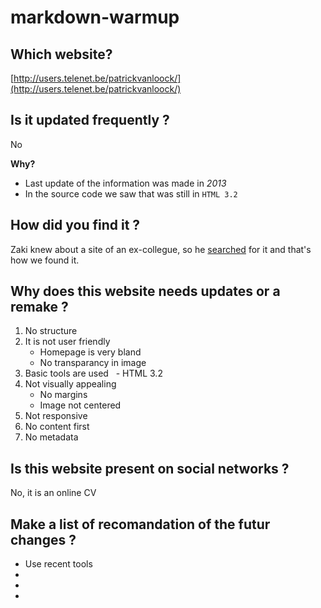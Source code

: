 # markdown-warmup

## Which website?
[http://users.telenet.be/patrickvanloock/](http://users.telenet.be/patrickvanloock/)

## Is it updated frequently ?

No

**Why?**
- Last update of the information was made in *2013*
- In the source code we saw that was still in ```HTML 3.2```

## How did you find it ?

Zaki knew about a site of an ex-collegue, so he [searched](https://www.google.com/search?q=charlene+van+Loock&source=lnms&tbm=isch&sa=X&ved=0ahUKEwi59MeBh7HXAhVYzmMKHQRvDesQ_AUICigB&biw=1536&bih=734#imgrc=GNT03_xTd4tm0M) for it and that's how we found it. <!-- We searched it on Google -->

## Why does this website needs updates or a remake ?

1. No structure
1. It is not user friendly
   - Homepage is very bland
   - No transparancy in image
1. Basic tools are used
   - HTML 3.2
1. Not visually appealing
   - No margins
   - Image not centered
1. Not responsive
1. No content first
1. No metadata

## Is this website present on social networks ?

No, it is an online CV

## Make a list of recomandation of the futur changes ?

+ Use recent tools
+
+
+
